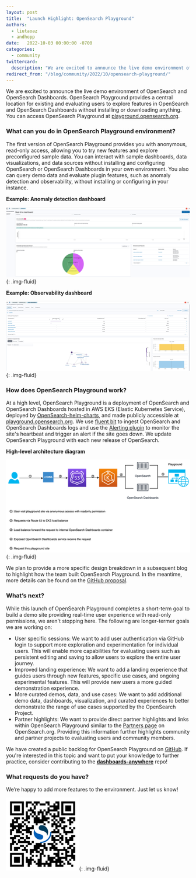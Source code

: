 ```yaml
---
layout: post
title:  "Launch Highlight: OpenSearch Playground"
authors:
  - liutaoaz
  - andhopp
date:   2022-10-03 00:00:00 -0700
categories:
  - community
twittercard:
  description: "We are excited to announce the live demo environment of OpenSearch and OpenSearch Dashboards. OpenSearch Playground provides a central location for existing and evaluating users to explore features in OpenSearch and OpenSearch Dashboards without installing or downloading anything. You can access OpenSearch Playground at [playground.opensearch.org](https://playground.opensearch.org)."
redirect_from: "/blog/community/2022/10/opensearch-playground/"
---
```


We are excited to announce the live demo environment of OpenSearch and OpenSearch Dashboards. OpenSearch Playground provides a central location for existing and evaluating users to explore features in OpenSearch and OpenSearch Dashboards without installing or downloading anything. You can access OpenSearch Playground at [playground.opensearch.org](https://playground.opensearch.org).

### What can you do in OpenSearch Playground environment?

The first version of OpenSearch Playground provides you with anonymous, read-only access, allowing you to try new features and explore preconfigured sample data. You can interact with sample dashboards, data visualizations, and data sources without installing and configuring OpenSearch or OpenSearch Dashboards in your own environment. You also can query demo data and evaluate plugin features, such as anomaly detection and observability, without installing or configuring in your instance.

**Example: Anomaly detection dashboard**

![Anomaly Detection](/assets/media/blog-images/2022-09-26-opensearch-playground/anomaly-detection.png){: .img-fluid}

**Example: Observability dashboard**

![Observability](/assets/media/blog-images/2022-09-26-opensearch-playground/observability.png){: .img-fluid}

### How does OpenSearch Playground work?

At a high level, OpenSearch Playground is a deployment of OpenSearch and OpenSearch Dashboards hosted in AWS EKS (Elastic Kubernetes Service), deployed by [OpenSearch-helm-charts](https://github.com/opensearch-project/helm-charts), and made publicly accessible at [playground.opensearch.org](https://playground.opensearch.org/app/home). We use [fluent bit](https://github.com/opensearch-project/dashboards-anywhere/blob/main/config/playground/metrics/fluent-bit/fluent-bit.yaml) to ingest OpenSearch and OpenSearch Dashboards logs and use the [Alerting plugin](https://opensearch.org/docs/latest/monitoring-plugins/alerting/index/) to monitor the site's heartbeat and trigger an alert if the site goes down. We update OpenSearch Playground with each new release of OpenSearch.

**High-level architecture diagram**

![High-level architecture diagram](/assets/media/blog-images/2022-09-26-opensearch-playground/playground-high-level-diagram.png){: .img-fluid}

We plan to provide a more specific design breakdown in a subsequent blog to highlight how the team built OpenSearch Playground. In the meantime, more details can be found on the [GitHub proposal](https://github.com/opensearch-project/dashboards-anywhere/issues/9).

### What’s next?

While this launch of OpenSearch Playground completes a short-term goal to build a demo site providing real-time user experience with read-only permissions, we aren't stopping here. The following are longer-termer goals we are working on:

* User specific sessions: We want to add user authentication via GitHub login to support more exploration and experimentation for individual users. This will enable more capabilities for evaluating users such as persistent editing and saving to allow users to explore the entire user journey.
* Improved landing experience: We want to add a landing experience that guides users through new features, specific use cases, and ongoing experimental features. This will provide new users a more guided demonstration experience.
* More curated demos, data, and use cases: We want to add additional demo data, dashboards, visualization, and curated experiences to better demonstrate the range of use cases supported by the OpenSearch Project.
* Partner highlights: We want to provide direct partner highlights and links within OpenSearch Playground similar to the [Partners page](https://opensearch.org/partners) on OpenSearch.org. Providing this information further highlights community and partner projects to evaluating users and community members.

We have created a public backlog for OpenSearch Playground on [GitHub](https://github.com/opensearch-project/dashboards-anywhere/projects/1). If you're interested in this topic and want to put your knowledge to further practice, consider contributing to the [**dashboards-anywhere**](https://github.com/opensearch-project/dashboards-anywhere) repo!

### What requests do you have?

We’re happy to add more features to the environment. Just let us know!

<img src="/assets/media/blog-images/2022-09-26-opensearch-playground/playground-static-qr-code.png" width="200" height="200" />{: .img-fluid}
